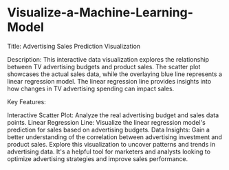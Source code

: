 # Visualize-a-Machine-Learning-Model

Title: Advertising Sales Prediction Visualization

Description:
This interactive data visualization explores the relationship between TV advertising budgets and product sales. The scatter plot showcases the actual sales data, while the overlaying blue line represents a linear regression model. The linear regression line provides insights into how changes in TV advertising spending can impact sales.

Key Features:

Interactive Scatter Plot: Analyze the real advertising budget and sales data points.
Linear Regression Line: Visualize the linear regression model's prediction for sales based on advertising budgets.
Data Insights: Gain a better understanding of the correlation between advertising investment and product sales.
Explore this visualization to uncover patterns and trends in advertising data. It's a helpful tool for marketers and analysts looking to optimize advertising strategies and improve sales performance.
